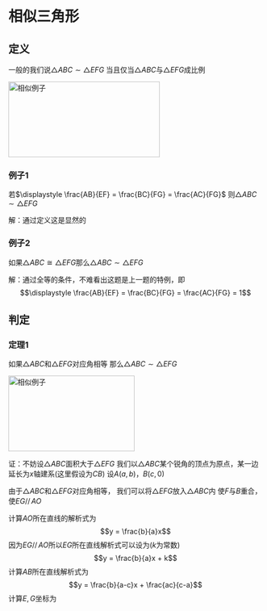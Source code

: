 # 相似三角形

## 定义

一般的我们说$\triangle ABC \sim \triangle EFG$
当且仅当$\triangle ABC$与$\triangle EFG$成比例

<img src="1.jpg" width = "300" height = "150" alt="相似例子"/>

### 例子1

若$\displaystyle \frac{AB}{EF} = \frac{BC}{FG} = \frac{AC}{FG}$
则$\triangle ABC \sim \triangle EFG$

解：通过定义这是显然的

### 例子2

如果$\triangle ABC \cong \triangle EFG$那么$\triangle ABC \sim \triangle EFG$

解：通过全等的条件，不难看出这题是上一题的特例，即
$$\displaystyle \frac{AB}{EF} = \frac{BC}{FG} = \frac{AC}{FG} = 1$$

## 判定

### 定理1

如果$\triangle ABC$和$\triangle EFG$对应角相等
那么$\triangle ABC \sim \triangle EFG$

<img src="2.jpg" width = "250" height = "150" alt="相似例子"/>

证：不妨设$\triangle ABC$面积大于$\triangle EFG$
我们以$\triangle ABC$某个锐角的顶点为原点，某一边延长为$x$轴建系(这里假设为$CB$)
设$A(a,b)$，$B(c,0)$

由于$\triangle ABC$和$\triangle EFG$对应角相等，
我们可以将$\triangle EFG$放入$\triangle ABC$内
使$F$与$B$重合，使$EG\mathop{//}AO$

计算$AO$所在直线的解析式为
$$y = \frac{b}{a}x$$
因为$EG\mathop{//}AO$所以$EG$所在直线解析式可以设为($k$为常数)
$$y = \frac{b}{a}x + k$$
计算$AB$所在直线解析式为
$$y = \frac{b}{a-c}x + \frac{ac}{c-a}$$
计算$E,G$坐标为

